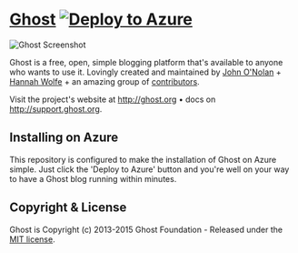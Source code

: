 # [Ghost](https://github.com/TryGhost/Ghost) [![Deploy to Azure](http://azuredeploy.net/deploybutton.png)](https://azuredeploy.net/)

![Ghost Screenshot](https://cloud.githubusercontent.com/assets/120485/4828504/9e832764-5f80-11e4-8ac1-0332bcc67a35.png)

Ghost is a free, open, simple blogging platform that's available to anyone who wants to use it. Lovingly created and maintained by [John O'Nolan](http://twitter.com/JohnONolan) + [Hannah Wolfe](http://twitter.com/ErisDS) + an amazing group of [contributors](https://github.com/TryGhost/Ghost/contributors).

Visit the project's website at <http://ghost.org> &bull; docs on <http://support.ghost.org>.


## Installing on Azure

This repository is configured to make the installation of Ghost on Azure simple. Just click the 'Deploy to Azure' button and you're well on your way to have a Ghost blog running within minutes.

## Copyright & License

Ghost is Copyright (c) 2013-2015 Ghost Foundation - Released under the [MIT license](LICENSE).
